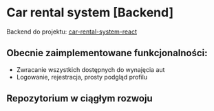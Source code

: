 # Car rental system [Backend]
Backend do projektu: [car-rental-system-react](https://github.com/Mr-Victor16/car-rental-system-react)

## Obecnie zaimplementowane funkcjonalności:
- Zwracanie wszystkich dostępnych do wynajęcia aut
- Logowanie, rejestracja, prosty podgląd profilu

## Repozytorium w ciągłym rozwoju